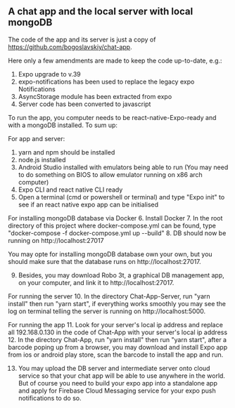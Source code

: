 ## A chat app and the local server with local mongoDB

The code of the app and its server is just a copy of https://github.com/bogoslavskiy/chat-app.

Here only a few amendments are made to keep the code up-to-date, e.g.:

1. Expo upgrade to v.39
2. expo-notifications has been used to replace the legacy expo Notifications
3. AsyncStorage module has been extracted from expo
3. Server code has been converted to javascript

To run the app, you computer needs to be react-native-Expo-ready and with a mongoDB installed.  To sum up:

For app and server:
1. yarn and npm should be installed
2. node.js installed
3. Android Studio installed with emulators being able to run (You may need to do something on BIOS to allow emulator running on x86 arch computer)
4. Expo CLI and react native CLI ready
5. Open a terminal (cmd or powershell or terminal) and type "Expo init" to see if an react native expo app can be initialised

For installing mongoDB database via Docker
6. Install Docker
7. In the root directory of this project where docker-compose.yml can be found, type "docker-compose -f docker-compose.yml up --build"
8. DB should now be running on http://localhost:27017

You may opte for installing mongoDB database own your own, but you should make sure that the database runs on http://localhost:27017.

9. Besides, you may download Robo 3t, a graphical DB management app, on your computer, and link it to http://localhost:27017.

For running the server
10. In the directory Chat-App-Server, run "yarn install" then run "yarn start", if everything works smoothly you may see the log on terminal telling the server is running on http://localhost:5000.

For running the app
11. Look for your server's local ip address and replace all 192.168.0.130 in the code of Chat-App with your server's local ip address 
12. In the directory Chat-App, run "yarn install" then run "yarn start", after a barcode poping up from a browser, you may download and install Expo app from ios or android play store, scan the barcode to install the app and run.

13. You may upload the DB server and intermediate server onto cloud service so that your chat app will be able to use anywhere in the world. But of course you need to build your expo app into a standalone app and apply for Firebase Cloud Messaging service for your expo push notifications to do so.
